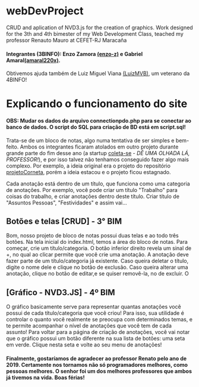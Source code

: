 # webDevProject
CRUD and aplication of NVD3.js for the creation of graphics. Work designed for the 3th and 4th bimester of my Web Development Class, teached my professor Renauto Mauro at CEFET-RJ Maracaña

#### Integrantes (3BINFO): Enzo Zamora [(enzo-z)](https://github.com/enzo-z/) e Gabriel Amaral[(amaral220x)](https://github.com/amaral220x). 
Obtivemos ajuda também de Luiz Miguel Viana [(LuizMVB)](https://github.com/LuizMVB), um veterano da 4BINFO!

# Explicando o funcionamento do site 

#### OBS: Mudar os dados do arquivo connectionpdo.php para se conectar ao banco de dados. O script do SQL para criação de BD está em script.sql!

Trata-se de um bloco de notas, algo numa tentativa de ser simples e bem-feito. Ambos os integrantes ficaram atolados em outro projeto durante grande parte do fim desse ano (a startup [coleta-se](https://github.com/vvesly/coleta-se) - _DÊ UMA OLHADA LÁ, PROFESSOR!_), e por isso talvez não tenhamos conseguido fazer algo mais complexo. Por exemplo, a ideia original era o projeto do repositório [projetoCorneta](https://github.com/enzo-z/projetoCorneta), porém a ideia estacou e o projeto ficou estagnado. 

Cada anotação está dentro de um título, que funciona como uma categoria de anotações. Por exemplo, você pode criar um título "Trabalho" para coisas do trabalho, e criar anotações dentro deste título. Criar título de "Assuntos Pessoas", "Festividades" e assim vai...


## Botões e telas [CRUD] - 3° BIM

Bom, nosso projeto de bloco de notas possui duas telas e ao todo três botões. Na tela inicial do index.html, temos a área do bloco de notas. Para começar, crie um título/categoria. O botão inferior direito revela um sinal de +, no qual ao clicar permite que você crie uma anotação. A anotação deve fazer parte de um título/categoria já existente. 
Caso queira deletar o título, digite o nome dele e clique no botão de exclusão. Caso queira alterar uma anotação, clique no botão de editar,e se quiser removê-la, no de excluir. O

## [Gráfico - NVD3.JS] - 4º BIM 

O gráfico basicamente serve para representar quantas anotações você possui de cada título/categoria que você criou! Para isso, sua utilidade é controlar o quanto você realmente se preocupa com determinados temas, e te permite acompanhar o nível de anotações que você tem de cada assunto!
Para voltar para a página de criação de anotações, você vai notar que o gráfico possui um botão diferente na sua lista de botões: uma seta em verde. Clique nesta seta e volte ao seu menu de anotações!


#### Finalmente, gostaríamos de agradecer ao professor Renato pelo ano de 2019. Certamente nos tornamos não só programadores melhores, como pessoas melhores. O senhor foi um dos melhores professores que ambos já tivemos na vida. Boas férias!
